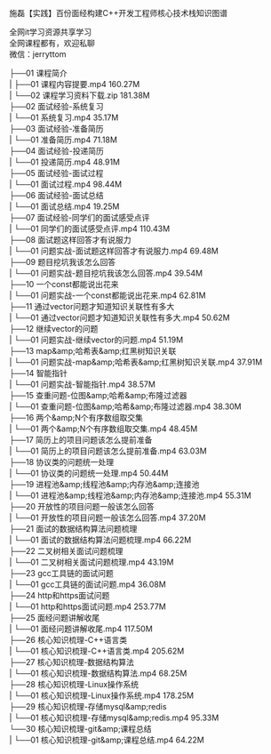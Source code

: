 施磊【实践】百份面经构建C++开发工程师核心技术栈知识图谱

全网it学习资源共享学习<br>全网课程都有，欢迎私聊<br>微信：jerryttom<br>

├──01 课程简介<br> | ├──01 课程内容提要.mp4 160.27M<br> | └──02 课程学习资料下载.zip 181.38M<br> ├──02 面试经验-系统复习<br> | └──01 系统复习.mp4 35.17M<br> ├──03 面试经验-准备简历<br> | └──01 准备简历.mp4 71.18M<br> ├──04 面试经验-投递简历<br> | └──01 投递简历.mp4 48.91M<br> ├──05 面试经验-面试过程<br> | └──01 面试过程.mp4 98.44M<br> ├──06 面试经验-面试总结<br> | └──01 面试总结.mp4 19.25M<br> ├──07 面试经验-同学们的面试感受点评<br> | └──01 同学们的面试感受点评.mp4 110.43M<br> ├──08 面试题这样回答才有说服力<br> | └──01 问题实战-面试题这样回答才有说服力.mp4 69.48M<br> ├──09 题目挖坑我该怎么回答<br> | └──01 问题实战-题目挖坑我该怎么回答.mp4 39.54M<br> ├──10 一个const都能说出花来<br> | └──01 问题实战-一个const都能说出花来.mp4 62.81M<br> ├──11 通过vector问题才知道知识关联性有多大<br> | └──01 通过vector问题才知道知识关联性有多大.mp4 50.62M<br> ├──12 继续vector的问题<br> | └──01 问题实战-继续vector的问题.mp4 51.19M<br> ├──13 map&amp;amp;哈希表&amp;amp;红黑树知识关联<br> | └──01 问题实战-map&amp;amp;哈希表&amp;amp;红黑树知识关联.mp4 37.91M<br> ├──14 智能指针<br> | └──01 问题实战-智能指针.mp4 38.57M<br> ├──15 查重问题-位图&amp;amp;哈希&amp;amp;布隆过滤器<br> | └──01 查重问题-位图&amp;amp;哈希&amp;amp;布隆过滤器.mp4 38.30M<br> ├──16 两个&amp;amp;N个有序数组取交集<br> | └──01 两个&amp;amp;N个有序数组取交集.mp4 48.45M<br> ├──17 简历上的项目问题该怎么提前准备<br> | └──01 简历上的项目问题该怎么提前准备.mp4 63.03M<br> ├──18 协议类的问题统一处理<br> | └──01 协议类的问题统一处理.mp4 50.44M<br> ├──19 进程池&amp;amp;线程池&amp;amp;内存池&amp;amp;连接池<br> | └──01 进程池&amp;amp;线程池&amp;amp;内存池&amp;amp;连接池.mp4 55.31M<br> ├──20 开放性的项目问题一般该怎么回答<br> | └──01 开放性的项目问题一般该怎么回答.mp4 37.20M<br> ├──21 面试的数据结构算法问题梳理<br> | └──01 面试的数据结构算法问题梳理.mp4 66.22M<br> ├──22 二叉树相关面试问题梳理<br> | └──01 二叉树相关面试问题梳理.mp4 43.19M<br> ├──23 gcc工具链的面试问题<br> | └──01 gcc工具链的面试问题.mp4 36.08M<br> ├──24 http和https面试问题<br> | └──01 http和https面试问题.mp4 253.77M<br> ├──25 面经问题讲解收尾<br> | └──01 面经问题讲解收尾.mp4 117.50M<br> ├──26 核心知识梳理-C++语言类<br> | └──01 核心知识梳理-C++语言类.mp4 205.62M<br> ├──27 核心知识梳理-数据结构算法<br> | └──01 核心知识梳理-数据结构算法.mp4 68.25M<br> ├──28 核心知识梳理-Linux操作系统<br> | └──01 核心知识梳理-Linux操作系统.mp4 178.25M<br> ├──29 核心知识梳理-存储mysql&amp;amp;redis<br> | └──01 核心知识梳理-存储mysql&amp;amp;redis.mp4 95.33M<br> └──30 核心知识梳理-git&amp;amp;课程总结<br> | └──01 核心知识梳理-git&amp;amp;课程总结.mp4 64.22M